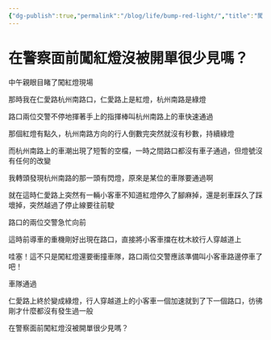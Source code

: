 ```yaml
---
{"dg-publish":true,"permalink":"/blog/life/bump-red-light/","title":"闖紅燈","tags":["blog"]}
---
```



# 在警察面前闖紅燈沒被開單很少見嗎？


中午親眼目睹了闖紅燈現場

那時我在仁愛路杭州南路口，仁愛路上是紅燈，杭州南路是綠燈

路口兩位交警不停地揮著手上的指揮棒叫杭州南路上的車快速通過

那個紅燈有點久，杭州南路方向的行人倒數完突然就沒有秒數，持續綠燈

而杭州南路上的車潮出現了短暫的空檔，一時之間路口都沒有車子通過，但燈號沒有任何的改變

我轉頭發現杭州南路的那一頭有閃燈，原來是某位的車隊要通過啊


就在這時仁愛路上突然有一輛小客車不知道紅燈停久了腳麻掉，還是剎車踩久了踩壞掉，突然越過了停止線要往前駛

路口的兩位交警急忙向前

這時前導車的重機剛好出現在路口，直接將小客車擋在枕木紋行人穿越道上


哇塞！這不只是闖紅燈還要衝撞車隊，路口兩位交警應該準備叫小客車路邊停車了吧！


車隊通過


仁愛路上終於變成綠燈，行人穿越道上的小客車一個加速就到了下一個路口，彷彿剛才什麼都沒有發生過一般


在警察面前闖紅燈沒被開單很少見嗎？
